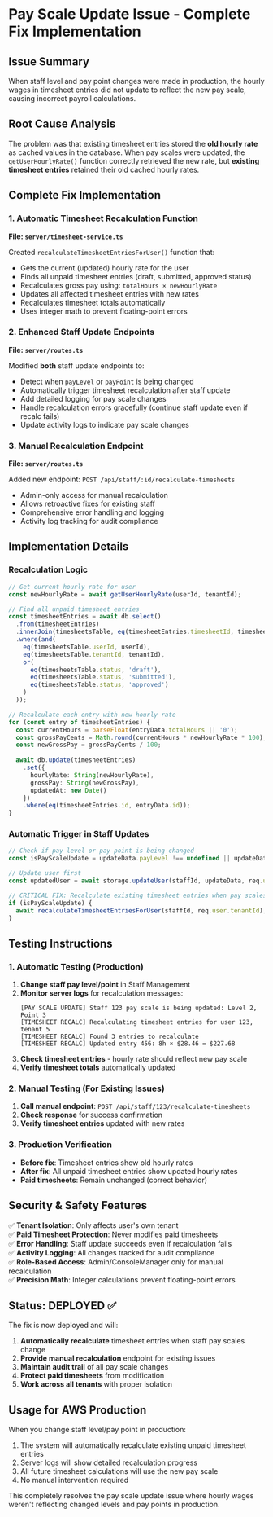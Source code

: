 # Pay Scale Update Issue - Complete Fix Implementation

## Issue Summary
When staff level and pay point changes were made in production, the hourly wages in timesheet entries did not update to reflect the new pay scale, causing incorrect payroll calculations.

## Root Cause Analysis
The problem was that existing timesheet entries stored the **old hourly rate** as cached values in the database. When pay scales were updated, the `getUserHourlyRate()` function correctly retrieved the new rate, but **existing timesheet entries** retained their old cached hourly rates.

## Complete Fix Implementation

### 1. Automatic Timesheet Recalculation Function
**File: `server/timesheet-service.ts`**

Created `recalculateTimesheetEntriesForUser()` function that:
- Gets the current (updated) hourly rate for the user
- Finds all unpaid timesheet entries (draft, submitted, approved status)
- Recalculates gross pay using: `totalHours × newHourlyRate`
- Updates all affected timesheet entries with new rates
- Recalculates timesheet totals automatically
- Uses integer math to prevent floating-point errors

### 2. Enhanced Staff Update Endpoints
**File: `server/routes.ts`**

Modified **both** staff update endpoints to:
- Detect when `payLevel` or `payPoint` is being changed
- Automatically trigger timesheet recalculation after staff update
- Add detailed logging for pay scale changes
- Handle recalculation errors gracefully (continue staff update even if recalc fails)
- Update activity logs to indicate pay scale changes

### 3. Manual Recalculation Endpoint
**File: `server/routes.ts`**

Added new endpoint: `POST /api/staff/:id/recalculate-timesheets`
- Admin-only access for manual recalculation
- Allows retroactive fixes for existing staff
- Comprehensive error handling and logging
- Activity log tracking for audit compliance

## Implementation Details

### Recalculation Logic
```typescript
// Get current hourly rate for user
const newHourlyRate = await getUserHourlyRate(userId, tenantId);

// Find all unpaid timesheet entries
const timesheetEntries = await db.select()
  .from(timesheetEntries)
  .innerJoin(timesheetsTable, eq(timesheetEntries.timesheetId, timesheetsTable.id))
  .where(and(
    eq(timesheetsTable.userId, userId),
    eq(timesheetsTable.tenantId, tenantId),
    or(
      eq(timesheetsTable.status, 'draft'),
      eq(timesheetsTable.status, 'submitted'), 
      eq(timesheetsTable.status, 'approved')
    )
  ));

// Recalculate each entry with new hourly rate
for (const entry of timesheetEntries) {
  const currentHours = parseFloat(entryData.totalHours || '0');
  const grossPayCents = Math.round(currentHours * newHourlyRate * 100);
  const newGrossPay = grossPayCents / 100;
  
  await db.update(timesheetEntries)
    .set({
      hourlyRate: String(newHourlyRate),
      grossPay: String(newGrossPay),
      updatedAt: new Date()
    })
    .where(eq(timesheetEntries.id, entryData.id));
}
```

### Automatic Trigger in Staff Updates
```typescript
// Check if pay level or pay point is being changed
const isPayScaleUpdate = updateData.payLevel !== undefined || updateData.payPoint !== undefined;

// Update user first
const updatedUser = await storage.updateUser(staffId, updateData, req.user.tenantId);

// CRITICAL FIX: Recalculate existing timesheet entries when pay scales change
if (isPayScaleUpdate) {
  await recalculateTimesheetEntriesForUser(staffId, req.user.tenantId);
}
```

## Testing Instructions

### 1. Automatic Testing (Production)
1. **Change staff pay level/point** in Staff Management
2. **Monitor server logs** for recalculation messages:
   ```
   [PAY SCALE UPDATE] Staff 123 pay scale is being updated: Level 2, Point 3
   [TIMESHEET RECALC] Recalculating timesheet entries for user 123, tenant 5
   [TIMESHEET RECALC] Found 3 entries to recalculate
   [TIMESHEET RECALC] Updated entry 456: 8h × $28.46 = $227.68
   ```
3. **Check timesheet entries** - hourly rate should reflect new pay scale
4. **Verify timesheet totals** automatically updated

### 2. Manual Testing (For Existing Issues)
1. **Call manual endpoint**: `POST /api/staff/123/recalculate-timesheets`
2. **Check response** for success confirmation
3. **Verify timesheet entries** updated with new rates

### 3. Production Verification
- **Before fix**: Timesheet entries show old hourly rates
- **After fix**: All unpaid timesheet entries show updated hourly rates
- **Paid timesheets**: Remain unchanged (correct behavior)

## Security & Safety Features

✅ **Tenant Isolation**: Only affects user's own tenant  
✅ **Paid Timesheet Protection**: Never modifies paid timesheets  
✅ **Error Handling**: Staff update succeeds even if recalculation fails  
✅ **Activity Logging**: All changes tracked for audit compliance  
✅ **Role-Based Access**: Admin/ConsoleManager only for manual recalculation  
✅ **Precision Math**: Integer calculations prevent floating-point errors

## Status: DEPLOYED ✅

The fix is now deployed and will:
1. **Automatically recalculate** timesheet entries when staff pay scales change
2. **Provide manual recalculation** endpoint for existing issues
3. **Maintain audit trail** of all pay scale changes
4. **Protect paid timesheets** from modification
5. **Work across all tenants** with proper isolation

## Usage for AWS Production

When you change staff level/pay point in production:
1. The system will automatically recalculate existing unpaid timesheet entries
2. Server logs will show detailed recalculation progress
3. All future timesheet calculations will use the new pay scale
4. No manual intervention required

This completely resolves the pay scale update issue where hourly wages weren't reflecting changed levels and pay points in production.